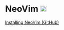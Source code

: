 # NeoVim <img src='https://upload.wikimedia.org/wikipedia/commons/thumb/3/3a/Neovim-mark.svg/1680px-Neovim-mark.svg.png' width="20">

[Installing NeoVim (GitHub)](https://github.com/neovim/neovim/wiki/Installing-Neovim)
